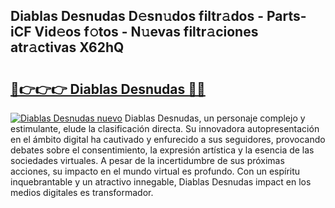 ## Diablas Desnudas D𝚎sn𝚞dos filtr𝚊dos - Parts-iCF Vid𝚎os f𝚘tos - N𝚞evas filtr𝚊ciones atr𝚊ctivas X62hQ

# <h2><a href="http://mb9vfk.tromn.icu/?c=Diablas+Desnudas">🔗👉👉👉 Diablas Desnudas 🔗🔗</a></h2>

[![Diablas Desnudas nuevo](https://i.imgur.com/pEAQMta.gif)](http://mb9vfk.tromn.icu/?c=Diablas+Desnudas)
Diablas Desnudas, un personaje complejo y estimulante, elude la clasificación directa. Su innovadora autopresentación en el ámbito digital ha cautivado y enfurecido a sus seguidores, provocando debates sobre el consentimiento, la expresión artística y la esencia de las sociedades virtuales. A pesar de la incertidumbre de sus próximas acciones, su impacto en el mundo virtual es profundo. Con un espíritu inquebrantable y un atractivo innegable, Diablas Desnudas impact en los medios digitales es transformador.
